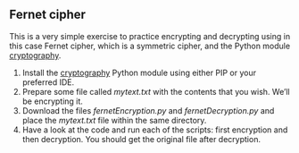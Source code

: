 ## Fernet cipher

This is a very simple exercise to practice encrypting and decrypting using in this case Fernet cipher, which is a symmetric cipher, and the Python module [cryptography](https://cryptography.io).

1. Install the [cryptography](https://cryptography.io/en/latest/installation/) Python module using either PIP or your preferred IDE.
2. Prepare some file called *mytext.txt* with the contents that you wish. We’ll be encrypting it.
3. Download the files *fernetEncryption.py* and *fernetDecryption.py* and place the *mytext.txt* file within the same directory.
4. Have a look at the code and run each of the scripts: first encryption and then decryption. You should get the original file after decryption.

